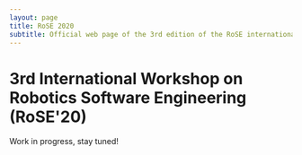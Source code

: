 ```yaml
---
layout: page
title: RoSE 2020
subtitle: Official web page of the 3rd edition of the RoSE international workshop
---
```


# 3rd International Workshop on Robotics Software Engineering (RoSE'20) 

Work in progress, stay tuned!
